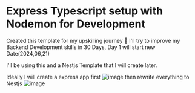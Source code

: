 
# Express Typescript setup with Nodemon for Development

Created this template for my upskilling journey 🤞 I'll try to improve my Backend Development skills in 30 Days, Day 1 will start new Date(2024,06,21)


I'll be using this and a Nestjs Template that I will create later.

Ideally I will create a express app first ![image](https://github.com/user-attachments/assets/8322fce8-9514-4dd2-b15d-d8eadee927ee)
then rewrite everything to Nestjs ![image](https://github.com/user-attachments/assets/e4d89c42-ccf7-47a9-b3bb-32225c8532a6)
